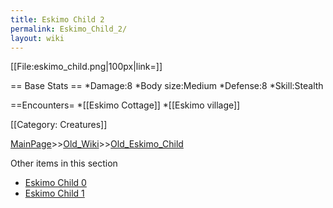 ```yaml
---
title: Eskimo Child 2
permalink: Eskimo_Child_2/
layout: wiki
---
```

[[File:eskimo_child.png|100px|link=]]

== Base Stats ==
*Damage:8
*Body size:Medium
*Defense:8
*Skill:Stealth

==Encounters=
*[[Eskimo Cottage]]
*[[Eskimo village]]

[[Category: Creatures]]

[MainPage](/keeperrl_wiki/ "wikilink")>>[Old_Wiki](/keeperrl_wiki/Old_Wiki "wikilink")>>[Old_Eskimo_Child](/keeperrl_wiki/Old_Eskimo_Child "wikilink")

Other items in this section
-    [Eskimo Child 0](/keeperrl_wiki/Eskimo_Child_0 "wikilink")
-    [Eskimo Child 1](/keeperrl_wiki/Eskimo_Child_1 "wikilink")

